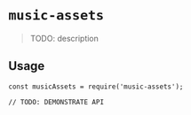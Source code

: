# `music-assets`

> TODO: description

## Usage

```
const musicAssets = require('music-assets');

// TODO: DEMONSTRATE API
```
